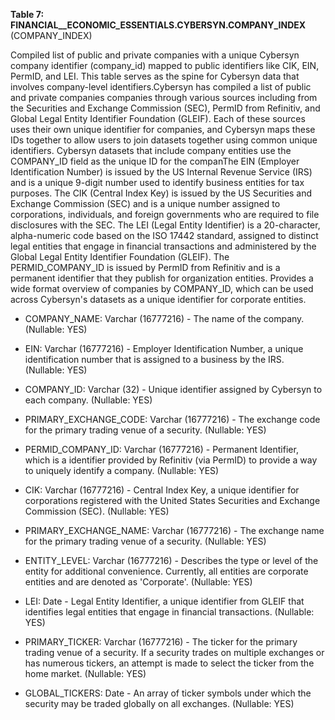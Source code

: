 **Table 7: FINANCIAL__ECONOMIC_ESSENTIALS.CYBERSYN.COMPANY_INDEX** (COMPANY_INDEX)

Compiled list of public and private companies with a unique Cybersyn company identifier (company_id) mapped to public identifiers like CIK, EIN, PermID, and LEI. This table serves as the spine for Cybersyn data that involves company-level identifiers.Cybersyn has compiled a list of public and private companies companies through various sources including from the Securities and Exchange Commission (SEC), PermID from Refinitiv, and Global Legal Entity Identifier Foundation (GLEIF). Each of these sources uses their own unique identifier for companies, and Cybersyn maps these IDs together to allow users to join datasets together using common unique identifiers. Cybersyn datasets that include company entities use the COMPANY_ID field as the unique ID for the companThe EIN (Employer Identification Number) is issued by the US Internal Revenue Service (IRS) and is a unique 9-digit number used to identify business entities for tax purposes. The CIK (Central Index Key) is issued by the US Securities and Exchange Commission (SEC) and is a unique number assigned to corporations, individuals, and foreign governments who are required to file disclosures with the SEC. The LEI (Legal Entity Identifier) is a 20-character, alpha-numeric code based on the ISO 17442 standard, assigned to distinct legal entities that engage in financial transactions and administered by the Global Legal Entity Identifier Foundation (GLEIF). The PERMID_COMPANY_ID is issued by PermID from Refinitiv and is a permanent identifier that they publish for organization entities.  Provides a wide format overview of companies by COMPANY_ID, which can be used across Cybersyn's datasets as a unique identifier for corporate entities.

- COMPANY_NAME: Varchar (16777216) - The name of the company. (Nullable: YES)

- EIN: Varchar (16777216) - Employer Identification Number, a unique identification number that is assigned to a business by the IRS. (Nullable: YES)

- COMPANY_ID: Varchar (32) - Unique identifier assigned by Cybersyn to each company. (Nullable: YES)

- PRIMARY_EXCHANGE_CODE: Varchar (16777216) - The exchange code for the primary trading venue of a security. (Nullable: YES)

- PERMID_COMPANY_ID: Varchar (16777216) - Permanent Identifier, which is a identifier provided by Refinitiv (via PermID) to provide a way to uniquely identify a company. (Nullable: YES)

- CIK: Varchar (16777216) - Central Index Key, a unique identifier for corporations registered with the United States Securities and Exchange Commission (SEC). (Nullable: YES)

- PRIMARY_EXCHANGE_NAME: Varchar (16777216) - The exchange name for the primary trading venue of a security. (Nullable: YES)

- ENTITY_LEVEL: Varchar (16777216) - Describes the type or level of the entity for additional convenience. Currently, all entities are corporate entities and are denoted as 'Corporate'. (Nullable: YES)

- LEI: Date - Legal Entity Identifier, a unique identifier from GLEIF that identifies legal entities that engage in financial transactions. (Nullable: YES)

- PRIMARY_TICKER: Varchar (16777216) - The ticker for the primary trading venue of a security. If a security trades on multiple exchanges or has numerous tickers, an attempt is made to select the ticker from the home market. (Nullable: YES)

- GLOBAL_TICKERS: Date - An array of ticker symbols under which the security may be traded globally on all exchanges. (Nullable: YES)

